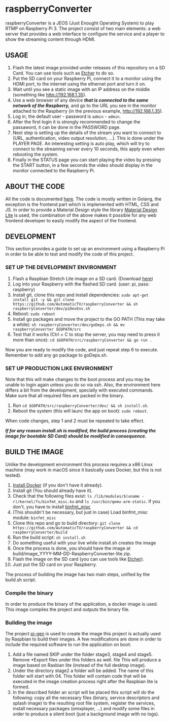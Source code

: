 # raspberryConverter

raspberryConverter is a JEOS (Just Enought Operating System) to play RTMP on Raspberry Pi 3. The project consist of two main elements: a web server that provides a web interface to configure the service and a player to show the streaming content through HDMI.

## USAGE

1. Flash the latest image provided under releases of this repository on a SD Card. You can use tools such as [Etcher](https://www.balena.io/etcher/) to do so.
2. Put the SD card on your Raspberry Pi, connect it to a monitor using the HDMI port, to the internet using the ethernet port and turn it on.
3. Wait until you see a static image with an IP address on the middle (something like http://192.168.1.35).
4. Use a web browser of any device ***that is connected to the same network of the Raspberry,*** and go to the URL you see in the monitor attached to the Raspberry (in the previous example, http://192.168.1.35).
5. Log in, the default user - password is `admin` - `admin`.
6. After the first login it is strongly recommended to change the passaword, it can be done in the PASSWORD page.
7. Next step is setting up the details of the stream you want to connect to (URL, authentication, video output resolution, ...). This is done under the PLAYER PAGE. An interesting setting is auto play, which will try to connect to the streaming server every 10 seconds, this apply even when rebooting the system.
8. Finally in the STATUS page you can start playing the video by pressing the START button, in a few seconds the video should display in the monitor connected to the Raspberry Pi.

## ABOUT THE CODE
All the code is documented [here](https://godoc.org/github.com/AutomaticTV/raspberryConverter). The code is mostly written in Golang, the exception is the frontend part which is implemented with HTML, CSS and JS. In order to provide a Material Design style the library [Material Design Lite](https://getmdl.io/) is used, the combination of the above makes it possible for any web frontend developer to easily modify the aspect of the frontend.

## DEVELOPMENT
This section provides a guide to set up an environment using a Raspberry Pi in order to be able to test and modify the code of this project.

### SET UP THE DEVELOPMENT ENVIRONMENT

1. Flash a Raspbian Stretch Lite image on a SD card. (Download [here](https://www.raspberrypi.org/downloads/raspbian/))
2. Log into your Raspberry with the flashed SD card. (user: pi, pass: raspberry)
3. Install git, clone this repo and install dependencies: `sudo apt-get install git -y && git clone https://github.com/AutomaticTV/raspberryConverter && sh raspberryConverter/dev/piDevEnv.sh`
4. Reboot: `sudo reboot`
5. Install go packages and move the project to the GO PATH (This may take a while): `sh raspberryConverter/dev/goDeps.sh && mv raspberryConverter $GOPATH/src`
6. Test that it works (Ctrl + C to stop the server, you may need to press it more than once): `cd $GOPATH/src/raspberryConverter && go run .`

Now you are ready to modify the code, and just repeat step 6 to execute.
Remember to add any go package to goDeps.sh.

### SET UP PRODUCTION LIKE ENVIRONMENT
Note that this will make changes to the boot process and you may be unable to login again unless you do so via ssh. Also, the environment here differs a bit from the development, specially with executed commands. Make sure that all required files are packed in the binary.

1. Run `cd $GOPATH/src/raspberryConverter/dev/ && sh install.sh`.
2. Reboot the system (this will launc the app on boot): `sudo reboot`.

When code changes, step 1 and 2 must be repeated to take effect.

***If for any reason install.sh is modified, the build process (creating the image for bootable SD Card) should be modified in consequence.***

## BUILD THE IMAGE
Unlike the development environment this process requires a x86 Linux machine (may work in macOS since it basically uses Docker, but this is not tested).

1. [Install Docker](https://docs.docker.com/install/) (if you don't have it already).
2. Install git (You should already have it).
3. Check that the following files exist: `ls /lib/modules/$(uname -r)/kernel/fs/binfmt_misc.ko` and `ls /usr/bin/qemu-arm-static`. If you don't, you have to install [binfmt_misc](https://en.wikipedia.org/wiki/Binfmt_misc)
4. (This shouldn't be necessary, but just in case) Load binfmt_misc module: `binfmt_misc`
5. Clone this repo and go to build directory: `git clone https://github.com/AutomaticTV/raspberryConverter && cd raspberryConverter/build`
6. Run the build script: `sh install.sh`
7. Do something useful with your live while install.sh creates the image
8. Once the process is done, you should have the image at build/image_YYYY-MM-DD-RaspberryConverter-lite.zip.
9. Flash the image on the SD card (you can use tools like [Etcher](https://www.balena.io/etcher/)).
10. Just put the SD card on your Raspberry.

The process of building the image has two main steps, unified by the build.sh script.

### Compile the binary
In order to produce the binary of the application, a docker image is used. This image compiles the project and outputs the binary file.

### Building the image
The project [pi-gen](https://github.com/RPi-Distro/pi-gen) is used to create the image this project is actually used by Raspbian to build their images.
A few modifications are done in order to include the required software to run the application on boot:

1. Add a file named SKIP under the folder stage3, stage4 and stage5. Remove \*Export files under this folders as well. file This will produce a image based on Rasbian lite (instead of the full desktop image).
2. Under the directory stage2 a folder will be added. The name of this folder will start with 04. This folder will contain code that will be executed in the image creation process right after the Raspbian lite is formed.
3. In the described folder an script will be placed this script will do the following: copy all the necessary files (binary, service descriptors and splash image) to the resulting root file system, register the services, install necessary packages (omxplayer, ...) and modify some files in order to produce a silent boot (just a background image with no logs).
